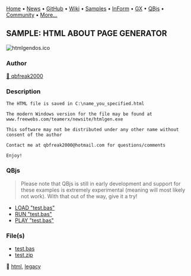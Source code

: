 [Home](https://qb64.com) • [News](../../news.md) • [GitHub](https://github.com/QB64Official/qb64) • [Wiki](https://github.com/QB64Official/qb64/wiki) • [Samples](../../samples.md) • [InForm](../../inform.md) • [GX](../../gx.md) • [QBjs](../../qbjs.md) • [Community](../../community.md) • [More...](../../more.md)

## SAMPLE: HTML ABOUT PAGE GENERATOR

![htmlgendos.ico](img/htmlgendos.ico)

### Author

[🐝 qbfreak2000](../qbfreak2000.md) 

### Description

```text
The HTML file is saved in C:\name_you_specified.html

The modern Windows version for the file may be found at www.freewebs.com/teamerx/newsite/htmlgen.exe

This software may not be distributed under any other name without consent of the author

Contact me at qbfreak2000@hotmail.com for questions/comments

Enjoy!
```

### QBjs

> Please note that QBjs is still in early development and support for these examples is extremely experimental (meaning will most likely not work). With that out of the way, give it a try!

* [LOAD "test.bas"](https://v6p9d9t4.ssl.hwcdn.net/html/6022890/index.html?src=https://qb64.com/samples/html-about-page-generator/src/test.bas)
* [RUN "test.bas"](https://v6p9d9t4.ssl.hwcdn.net/html/6022890/index.html?mode=auto&src=https://qb64.com/samples/html-about-page-generator/src/test.bas)
* [PLAY "test.bas"](https://v6p9d9t4.ssl.hwcdn.net/html/6022890/index.html?mode=play&src=https://qb64.com/samples/html-about-page-generator/src/test.bas)

### File(s)

* [test.bas](src/test.bas)
* [test.zip](src/test.zip)

🔗 [html](../html.md), [legacy](../legacy.md)
